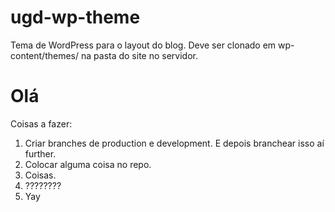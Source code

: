 # ugd-wp-theme
Tema de WordPress para o layout do blog.
Deve ser clonado em wp-content/themes/ na pasta do site no servidor.

# Olá
Coisas a fazer:
1. Criar branches de production e development. E depois branchear isso aí further.
2. Colocar alguma coisa no repo.
3. Coisas.
4. ????????
5. Yay

